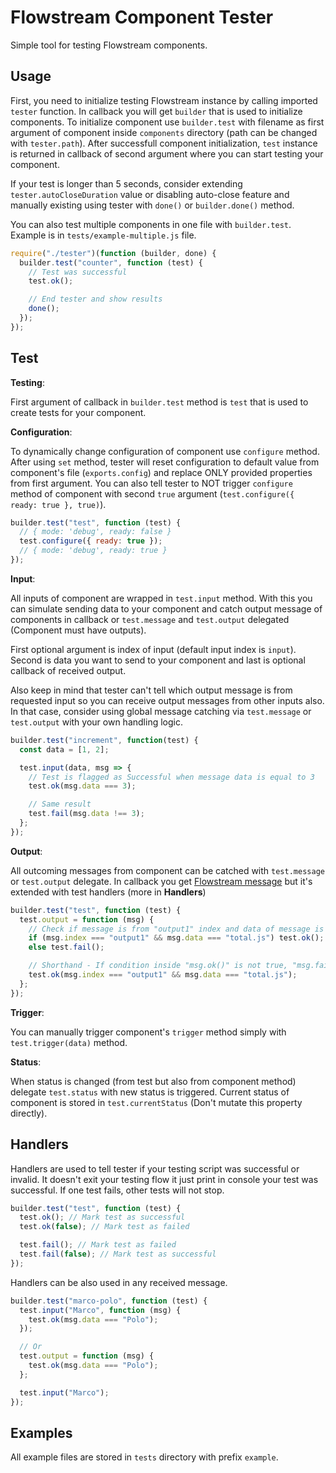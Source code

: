 # Flowstream Component Tester

Simple tool for testing Flowstream components.

## Usage

First, you need to initialize testing Flowstream instance by calling imported `tester` function. In callback you will get `builder` that is used to initialize components. To initialize component use `builder.test` with filename as first argument of component inside `components` directory (path can be changed with `tester.path`). After successfull component initialization, `test` instance is returned in callback of second argument where you can start testing your component.

If your test is longer than 5 seconds, consider extending `tester.autoCloseDuration` value or disabling auto-close feature and manually existing using tester with `done()` or `builder.done()` method.

You can also test multiple components in one file with `builder.test`. Example is in `tests/example-multiple.js` file.

```js
require("./tester")(function (builder, done) {
  builder.test("counter", function (test) {
    // Test was successful
    test.ok();

    // End tester and show results
    done();
  });
});
```

## Test

**Testing**:

First argument of callback in `builder.test` method is `test` that is used to create tests for your component.

**Configuration**:

To dynamically change configuration of component use `configure` method. After using `set` method, tester will reset configuration to default value from component's file (`exports.config`) and replace ONLY provided properties from first argument. You can also tell tester to NOT trigger `configure` method of component with second `true` argument (`test.configure({ ready: true }, true)`).

```js
builder.test("test", function (test) {
  // { mode: 'debug', ready: false }
  test.configure({ ready: true });
  // { mode: 'debug', ready: true }
});
```

**Input**:

All inputs of component are wrapped in `test.input` method. With this you can simulate sending data to your component and catch output message of components in callback or `test.message` and `test.output` delegated (Component must have outputs).

First optional argument is index of input (default input index is `input`). Second is data you want to send to your component and last is optional callback of received output.

Also keep in mind that tester can't tell which output message is from requested input so you can receive output messages from other inputs also. In that case, consider using global message catching via `test.message` or `test.output` with your own handling logic.

```js
builder.test("increment", function(test) {
  const data = [1, 2];

  test.input(data, msg => {
    // Test is flagged as Successful when message data is equal to 3
    test.ok(msg.data === 3);

    // Same result
    test.fail(msg.data !== 3);
  };
});
```

**Output**:

All outcoming messages from component can be catched with `test.message` or `test.output` delegate. In callback you get [Flowstream message](https://docs.totaljs.com/total4/40844001ni51c/) but it's extended with test handlers (more in **Handlers**)

```js
builder.test("test", function (test) {
  test.output = function (msg) {
    // Check if message is from "output1" index and data of message is "total.js"
    if (msg.index === "output1" && msg.data === "total.js") test.ok();
    else test.fail();

    // Shorthand - If condition inside "msg.ok()" is not true, "msg.fail" is called automatically
    test.ok(msg.index === "output1" && msg.data === "total.js");
  };
});
```

**Trigger**:

You can manually trigger component's `trigger` method simply with `test.trigger(data)` method.

**Status**:

When status is changed (from test but also from component method) delegate `test.status` with new status is triggered. Current status of component is stored in `test.currentStatus` (Don't mutate this property directly).

## Handlers

Handlers are used to tell tester if your testing script was successful or invalid. It doesn't exit your testing flow it just print in console your test was successful. If one test fails, other tests will not stop.

```js
builder.test("test", function (test) {
  test.ok(); // Mark test as successful
  test.ok(false); // Mark test as failed

  test.fail(); // Mark test as failed
  test.fail(false); // Mark test as successful
});
```

Handlers can be also used in any received message.

```js
builder.test("marco-polo", function (test) {
  test.input("Marco", function (msg) {
    test.ok(msg.data === "Polo");
  });

  // Or
  test.output = function (msg) {
    test.ok(msg.data === "Polo");
  };

  test.input("Marco");
});
```

## Examples

All example files are stored in `tests` directory with prefix `example`.
